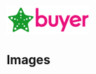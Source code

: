 ![StaroBuyer](https://github.com/starohub/starobuyer/raw/master/resources/images/starobuyer-64.png)

# Images
